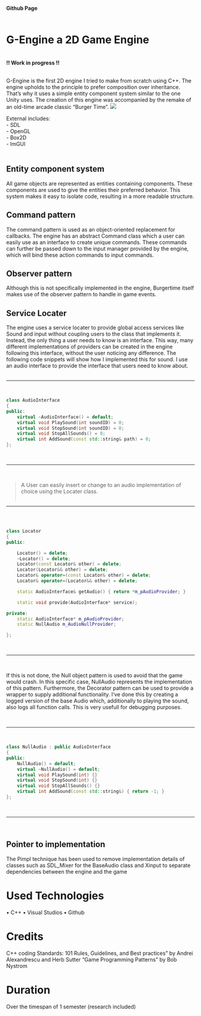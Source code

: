 
<script>
    import {FaItchIo, FaGithub} from 'svelte-icons/fa';
</script>


<div class="socials flex  " style="padding-bottom:20px;">
     <b style="padding-right:20px; padding-top:5px">Github Page</b>
    <span>
        <a href="https://github.com/gillianassi/G-Engine" target="_blank" rel="no-referrer"><FaGithub />
        </a>
    </span>
</div>

# G-Engine a 2D Game Engine
<br>
<b>!! Work in progress !!</b> <br>
<br>

G-Engine is the first 2D engine I tried to make from scratch using C++. The engine upholds to the principle to prefer composition over inheritance. That’s why it uses a simple entity component system similar to the one Unity uses. The creation of this engine was accompanied by the remake of an old-time arcade classic “Burger Time”.
<img class="snap-center" src="https://ik.imagekit.io/gillianassi/Projects/G-Engine/BurgerTimeBanner_OtFYc4aTz.jpg?ik-sdk-version=javascript-1.4.3&updatedAt=1651708378406"/>

External includes:<br>
\-	SDL<br>
\-	OpenGL<br>
\-	Box2D<br>
\-	ImGUI<br>
<br>

## Entity component system
All game objects are represented as entities containing components. These components are used to give the entities their preferred behavior. This system makes it easy to isolate code, resulting in a more readable structure.
<br>

## Command pattern
The command pattern is used as an object-oriented replacement for callbacks. The engine has an abstract Command class which a user can easily use as an interface to create unique commands. These commands can further be passed down to the input manager provided by the engine, which will bind these action commands to input commands.
<br>

## Observer pattern
Although this is not specifically implemented in the engine, Burgertime itself makes use of the observer pattern to handle in game events.
<br>

## Service Locater 
The engine uses a service locater to provide global access services like Sound and input without coupling users to the class that implements it. Instead, the only thing a user needs to know is an interface. This way, many different implementations of providers can be created in the engine following this interface, without the user noticing any difference.
The following code snippets will show how I implemented this for sound.
I use an audio interface to provide the interface that users need to know about.
<br><br>

----------------------
<br>

```cpp
class AudioInterface
{
public:
	virtual ~AudioInterface() = default;
	virtual void PlaySound(int soundID) = 0;
	virtual void StopSound(int soundID) = 0;
	virtual void StopAllSounds() = 0;
	virtual int AddSound(const std::string& path) = 0;
};
```

<br>

-------------------------
<br>

>A User can easily insert or change to an audio implementation of choice using the Locater class.
<br><br>

----------------------
<br>


```cpp

class Locator
{
public:

    Locator() = delete;
    ~Locator() = delete;
    Locator(const Locator& other) = delete;
    Locator(Locator&& other) = delete;
    Locator& operator=(const Locator& other) = delete;
    Locator& operator=(Locator&& other) = delete;

    static AudioInterface& getAudio() { return *m_pAudioProvider; }

    static void provide(AudioInterface* service);

private:
    static AudioInterface* m_pAudioProvider;
    static NullAudio m_AudioNullProvider;

};
```

<br>

----------------------
<br>

If this is not done, the Null object pattern is used to avoid that the game would crash. In this specific case, NullAudio represents the implementation of this pattern.
Furthermore, the Decorator pattern can be used to provide a wrapper to supply additional functionality. I’ve done this by creating a logged version of the base Audio which, additionally to playing the sound, also logs all function calls. This is very usefull for debugging purposes.

<br>

----------------------
<br>

```cpp
class NullAudio : public AudioInterface
{
public:
	NullAudio() = default;
	virtual ~NullAudio() = default;
	virtual void PlaySound(int) {}
	virtual void StopSound(int) {}
	virtual void StopAllSounds() {}
	virtual int AddSound(const std::string&) { return -1; }
};
```
<br>

----------------------
<br>

## Pointer to implementation
The Pimpl technique has been used to remove implementation details of classes such as SDL_Mixer for the BaseAudio class and Xinput  to separate dependencies between the engine and the game
<br>

# Used Technologies
•	C++
•	Visual Studios
•	Github
<br>

# Credits
C++ coding Standards: 101 Rules, Guidelines, and Best practices” by Andrei Alexandrescu and Herb Sutter
“Game Programming Patterns” by Bob Nystrom 
<br>

# Duration
Over the timespan of 1 semester (research included)
